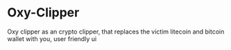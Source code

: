 # Oxy-Clipper
Oxy clipper as an crypto clipper, that replaces the victim litecoin and bitcoin wallet with you, user friendly ui
